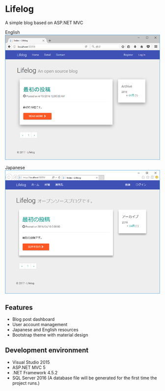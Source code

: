 # Lifelog
A simple blog based on ASP.NET MVC

English
![screenshot](https://github.com/ymita/LifeLog/blob/master/images/screenshot_en.png)

Japanese
![screenshot](https://github.com/ymita/LifeLog/blob/master/images/screenshot_jp.png)

## Features
- Blog post dashboard
- User account management
- Japanese and English resources
- Bootstrap theme with material design

## Development environment
- Visual Studio 2015
- ASP.NET MVC 5
- .NET Framework 4.5.2
- SQL Server 2016 (A database file will be generated for the first time the project runs.)

